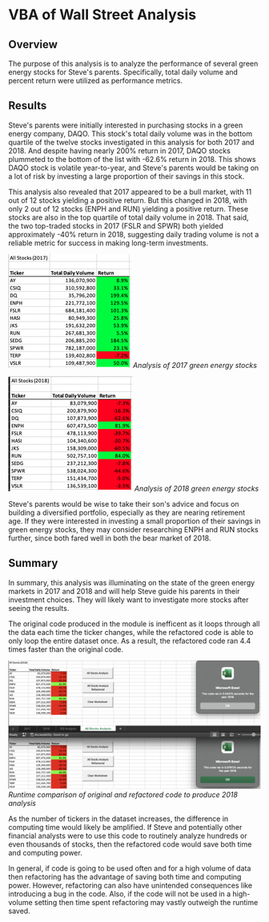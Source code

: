 # VBA of Wall Street Analysis

## Overview
The purpose of this analysis is to analyze the performance of several green energy stocks for Steve's parents. Specifically, total daily volume and percent return were utilized as performance metrics. 

## Results
Steve's parents were initially interested in purchasing stocks in a green energy company, DAQO. This stock's total daily volume was in the bottom quartile of the twelve stocks investigated in this analysis for both 2017 and 2018. And despite having nearly 200% return in 2017, DAQO stocks plummeted to the bottom of the list with -62.6% return in 2018. This shows DAQO stock is volatile year-to-year, and Steve's parents would be taking on a lot of risk by investing a large proportion of their savings in this stock.

This analysis also revealed that 2017 appeared to be a bull market, with 11 out of 12 stocks yielding a positive return. But this changed in 2018, with only 2 out of 12 stocks (ENPH and RUN) yielding a positive return. These stocks are also in the top quartile of total daily volume in 2018. That said, the two top-traded stocks in 2017 (FSLR and SPWR) both yielded approximately -40% return in 2018, suggesting daily trading volume is not a reliable metric for success in making long-term investments.


![Refactored-Analysis-2017](VBA_Challenge_2017.png)
*Analysis of 2017 green energy stocks*



![Refactored-Analysis-2018](VBA_Challenge_2018.png)
*Analysis of 2018 green energy stocks*

Steve's parents would be wise to take their son's advice and focus on building a diversified portfolio, especially as they are nearing retirement age. If they were interested in investing a small proportion of their savings in green energy stocks, they may consider researching ENPH and RUN stocks further, since both fared well in both the bear market of 2018.


## Summary

In summary, this analysis was illuminating on the state of the green energy markets in 2017 and 2018 and will help Steve guide his parents in their investment choices. They will likely want to investigate more stocks after seeing the results. 

The original code produced in the module is inefficent as it loops through all the data each time the ticker changes, while the refactored code is able to only loop the entire dataset once. As a result, the refactored code ran 4.4 times faster than the original code.

![Runtime-Comparison-2018](VBA_runtimeComparision-2018.png)
*Runtime comparison of original and refactored code to produce 2018 analysis*

As the number of tickers in the dataset increases, the difference in computing time would likely be amplified. If Steve and potentially other financial analysts were to use this code to routinely analyze hundreds or even thousands of stocks, then the refactored code would save both time and computing power.

In general, if code is going to be used often and for a high volume of data then refactoring has the advantage of saving both time and computing power. However, refactoring can also have unintended consequences like introducing a bug in the code. Also, if the code will not be used in a high-volume setting then time spent refactoring may vastly outweigh the runtime saved.

